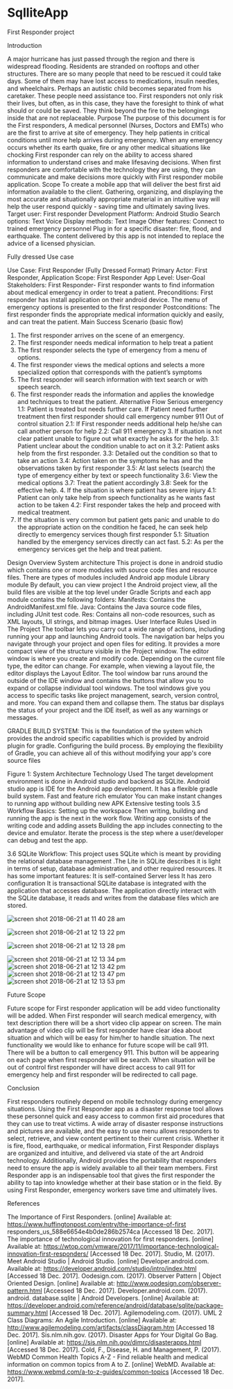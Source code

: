 # SqlliteApp
First Responder project


Introduction
 
A major hurricane has just passed through the region and there is widespread flooding. Residents are stranded on rooftops and other structures. There are so many people that need to be rescued it could take days. Some of them may have lost access to medications, insulin needles, and wheelchairs. Perhaps an autistic child becomes separated from his caretaker. These people need assistance too.  First responders not only risk their lives, but often, as in this case, they have the foresight to think of what should or could be saved. They think beyond the fire to the belongings inside that are not replaceable. 
Purpose
The purpose of this document is for the First responders, A medical personnel (Nurses, Doctors and EMTs) who are the first to arrive at site of emergency. They help patients in critical conditions until more help arrives during emergency. When any emergency occurs whether its earth quake, fire or any other medical situations like chocking First responder can rely on the ability to access shared information to understand crises and make lifesaving decisions. When first responders are comfortable with the technology they are using, they can communicate and make decisions more quickly with First responder mobile application. 
Scope
To create a mobile app that will deliver the best first aid information available to the client. Gathering, organizing, and displaying the most accurate and situationally appropriate material in an intuitive way will help the user respond quickly - saving time and ultimately saving lives.  
Target user: First responder 
Development Platform: Android Studio
Search options:
Text
Voice
Display methods:
Text 
Image
Other features:
Connect to trained emergency personnel 
Plug in for a specific disaster: fire, flood, and earthquake. 
The content delivered by this app is not intended to replace the advice of a licensed physician.


Fully dressed Use case

Use Case: First Responder (Fully Dressed Format)
Primary Actor: First Responder, Application
Scope: First Responder App
Level: User-Goal
Stakeholders:
 First Responder- First responder wants to find information about medical emergency in
order to treat a patient.
Preconditions:
First responder has install application on their android device.
The menu of emergency options is presented to the first responder
Postconditions:
The first responder finds the appropriate medical information quickly and easily, and can treat the patient.
Main Success Scenario (basic flow)
1. The first responder arrives on the scene of an emergency.
2. The first responder needs medical information to help treat a patient
3. The first responder selects the type of emergency from a menu of options.
4. The first responder views the medical options and selects a more specialized option that corresponds with the patient’s symptoms
5. The first responder will search information with text search or with speech search.
6. The first responder reads the information and applies the knowledge and techniques to treat the patient.
Alternative Flow
Serious emergency
1.1: Patient is treated but needs further care.
If Patient need further treatment then first responder should call emergency number 911
Out of control situation
2.1: If First responder needs additional help he/she can call another person for help
2.2: Call 911 emergency 
      3.    If situation is not clear patient unable to figure out what exactly he asks for the help.
             3.1: Patient unclear about the condition unable to act on it
             3.2: Patient asks help from the first responder.
             3.3: Detailed out the condition so that to take an action 
             3.4: Action taken on the symptoms he has and the observations taken by first responder
             3.5: At last selects (search) the type of emergency either by text or speech functionality
             3.6: View the medical options 
             3.7: Treat the patient accordingly
             3.8: Seek for the effective help.
      4. If the situation is where patient has severe injury
4.1: Patient can only take help from speech functionality as he wants fast action to be    taken
       	 4.2: First responder takes the help and proceed with medical treatment.
5. If the situation is very common but patient gets panic and unable to do the appropriate   action    on the condition he faced, he can seek help directly to emergency services though first responder 
            5.1: Situation handled by the emergency services directly can act fast.
            5.2: As per the emergency services get the help and treat patient.

Design Overview
System architecture
This project is done in android studio which contains one or more modules with source code files and resource files. There are types of modules included 
Android app module 
Library module
By default, you can view project I the Android project view, all the build files are visible at the top level under Gradle Scripts and each app module contains the following folders:
Manifests: Contains the AndroidManifest.xml file.
 Java: Contains the Java source code files, including JUnit test code.
Res: Contains all non-code resources, such as XML layouts, UI strings, and bitmap images.
User Interface Rules Used in The Project
The toolbar lets you carry out a wide range of actions, including running your app and launching Android tools.
The navigation bar helps you navigate through your project and open files for editing. It provides a more compact view of the structure visible in the Project window.
The editor window is where you create and modify code. Depending on the current file type, the editor can change. For example, when viewing a layout file, the editor displays the Layout Editor.
The tool window bar runs around the outside of the IDE window and contains the buttons that allow you to expand or collapse individual tool windows.
The tool windows give you access to specific tasks like project management, search, version control, and more. You can expand them and collapse them.
The status bar displays the status of your project and the IDE itself, as well as any warnings or messages.
 
GRADLE BUILD SYSTEM:
This is the foundation of the system which provides the android specific capabilities which is provided by android plugin for gradle.
Configuring the build process.
By employing the flexibility of Gradle, you can achieve all of this without modifying your app's core source files


Figure 1: System Architecture
Technology Used
The target development environment is done in Android studio and backend as SQLite.
Android studio app is IDE for the Android app development.
It has a flexible gradle build system. 
Fast and feature rich emulator
You can make instant changes to running app without building new APK
Extensive testing tools
3.5  Workflow Basics:
Setting up the workspace 
Then writing, building and running the app is the next in the work flow.
Writing app consists of the writing code and adding assets
Building the app includes connecting to the device and emulator.
Iterate the process is the step where a user/developer can debug and test the app.

3.6  SQLite Workflow:
This project uses SQLite which is meant by providing the relational database management .The Lite in SQLite describes it is light in terms of setup, database administration, and other required resources. 
It has some important features:
It is self-contained 
Server less
It has zero configuration
It is transactional
SQLite database is integrated with the application that accesses database. The application directly interact with the SQLite database, it reads and writes from the database files which are stored.

![screen shot 2018-06-21 at 11 40 28 am](https://user-images.githubusercontent.com/28520902/41731449-7366be0c-754c-11e8-9257-abd391d57c0f.png)

![screen shot 2018-06-21 at 12 13 22 pm](https://user-images.githubusercontent.com/28520902/41731522-9dae2d9e-754c-11e8-8e11-a6b4108ccdbb.png)

![screen shot 2018-06-21 at 12 13 28 pm](https://user-images.githubusercontent.com/28520902/41731526-a0700b4c-754c-11e8-8000-7a2c2ad9d335.png)

![screen shot 2018-06-21 at 12 13 34 pm](https://user-images.githubusercontent.com/28520902/41731529-a2cc0f62-754c-11e8-8e15-39870449b41a.png)
![screen shot 2018-06-21 at 12 13 42 pm](https://user-images.githubusercontent.com/28520902/41731533-a442f496-754c-11e8-89db-f647b7bff7ba.png)
![screen shot 2018-06-21 at 12 13 47 pm](https://user-images.githubusercontent.com/28520902/41731535-a64c87a2-754c-11e8-9251-440b72b2b049.png)
![screen shot 2018-06-21 at 12 13 53 pm](https://user-images.githubusercontent.com/28520902/41731538-a84c44fc-754c-11e8-9cfe-af3db41a3986.png)


Future Scope

Future scope for First responder application will be add video functionality will be added. When First responder will search medical emergency, with text description there will be a short video clip appear on screen. The main advantage of video clip will be first responder have clear idea about situation and which will be easy for him/her to handle situation.
The next functionality we would like to enhance for future scope will be call 911. There will be a button to call emergency 911. This button will be appearing on each page when first responder will be search. When situation will be out of control first responder will have direct access to call 911 for emergency help and first responder will be redirected to call page.



Conclusion

First responders routinely depend on mobile technology during emergency situations. Using the First Responder app as a disaster response tool allows these personnel quick and easy access to common first aid procedures that they can use to treat victims. A wide array of disaster response instructions and pictures are available, and the easy to use menu allows responders to select, retrieve, and view content pertinent to their current crisis. Whether it is fire, flood, earthquake, or medical information, First Responder displays are organized and intuitive, and delivered via state of the art Android technology. Additionally, Android provides the portability that responders need to ensure the app is widely available to all their team members. First Responder app is an indispensable tool that gives the first responder the ability to tap into knowledge whether at their base station or in the field. By using First Responder, emergency workers save time and ultimately lives.

References
 
The Importance of First Responders. [online] Available at: https://www.huffingtonpost.com/entry/the-importance-of-first responders_us_588e6654e4b0de286b2574ca [Accessed 18 Dec. 2017].
The importance of technological innovation for first responders. [online] Available at: https://wtop.com/vmware/2017/11/importance-technological-innovation-first-responders/ [Accessed 18 Dec. 2017].
Studio, M. (2017). Meet Android Studio | Android Studio. [online] Developer.android.com. Available at: https://developer.android.com/studio/intro/index.html [Accessed 18 Dec. 2017].
Oodesign.com. (2017). Observer Pattern | Object Oriented Design. [online] Available at: http://www.oodesign.com/observer-pattern.html [Accessed 18 Dec. 2017].
Developer.android.com. (2017). android. database.sqlite | Android Developers. [online] Available at: https://developer.android.com/reference/android/database/sqlite/package-summary.html [Accessed 18 Dec. 2017].
Agilemodeling.com. (2017). UML 2 Class Diagrams: An Agile Introduction. [online] Available at: http://www.agilemodeling.com/artifacts/classDiagram.htm [Accessed 18 Dec. 2017].
Sis.nlm.nih.gov. (2017). Disaster Apps for Your Digital Go Bag. [online] Available at: https://sis.nlm.nih.gov/dimrc/disasterapps.html [Accessed 18 Dec. 2017].
Cold, F., Disease, H. and Management, P. (2017). WebMD Common Health Topics A-Z - Find reliable health and medical information on common topics from A to Z. [online] WebMD. Available at: https://www.webmd.com/a-to-z-guides/common-topics [Accessed 18 Dec. 2017].
 
